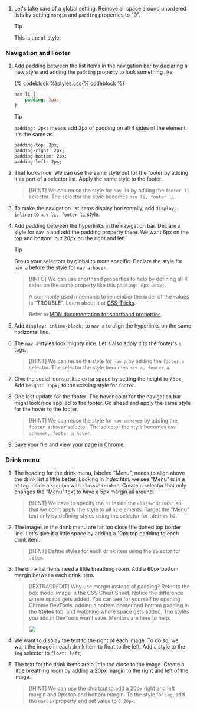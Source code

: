 
1. Let's take care of a global setting. Remove all space around unordered lists by setting `margin` and `padding` properties to "0".

   >[!TIP]
   >This is the `ul` style.

### Navigation and Footer
1. Add padding between the list items in the navigation bar by declaring a new style and adding the `padding` property to look something like
    
    {% codeblock %}styles.css{% codeblock %}
    ```css
    nav li {
        padding: 2px;
    }
    ```

   >[!TIP]
   >`padding: 2px;` means add 2px of padding on all 4 sides of the element. It's the same as 
   >```css
   >padding-top: 2px;
   >padding-right: 2px;
   >padding-bottom: 2px;
   >padding-left: 2px;
   >```

1. That looks nice. We can use the same style but for the footer by adding it as part of a selector list. Apply the same style to the footer.

   >[!HINT]
   >We can reuse the style for `nav li` by adding the `footer li` selector. The selector the style becomes `nav li, footer li`.

1. To make the navigation list items display horizontally, add `display: inline;` to `nav li, footer li` style.

1. Add padding between the hyperlinks in the navigation bar. Declare a style for `nav a` and add the padding property there. We want 6px on the top and bottom, but 20px on the right and left. 

   >[!TIP]
   >Group your selectors by global to more specific. Declare the style for `nav a` before the style for `nav a:hover`.

   >[!INFO]
   >We can use shorthand properties to help by defining all 4 sides on the same property like this `padding: 6px 20px;`.
   >
   >A commonly used mnemonic to remember the order of the values is "**TROUBLE**". Learn about it at [CSS-Tricks](https://css-tricks.com/remember-the-order-of-marginpadding-shorthand-with-trouble/). 
   >
   >Refer to [MDN documentation for shorthand properties](https://developer.mozilla.org/en-US/docs/Web/CSS/Shorthand_properties).

1. Add `display: inline-block;` to `nav a` to align the hyperlinks on the same horizontal line. 

1. The `nav a` styles look mighty nice. Let's also apply it to the footer's `a` tags.

   >[!HINT]
   >We can reuse the style for `nav a` by adding the `footer a` selector. The selector the style becomes `nav a, footer a`.

1. Give the social icons a little extra space by setting the height to 75px. Add `height: 75px;` to the existing style for `footer`.

1. One last update for the footer! The hover color for the navigation bar might look nice applied to the footer. Go ahead and apply the same style for the hover to the footer.

   >[!HINT]
   >We can reuse the style for `nav a:hover` by adding the `footer a:hover` selector. The selector the style becomes `nav a:hover, footer a:hover`.

1. Save your file and view your page in Chrome.

### Drink menu
1. The heading for the drink menu, labeled "Menu", needs to align above the drink list a little better. Looking in _index.html_ we see "Menu" is in a `h2` tag inside a `section` with `class="drinks"`. Create a selector that only changes the "Menu" text to have a 5px margin all around.

   >[!HINT]
   >We have to specify the `h2` inside the `class="drinks"` so that we don't apply the style to all `h2` elements. Target the "Menu" text only by defining styles using the selector for `.drinks h2`.

1. The images in the drink menu are far too close the dotted top border line. Let's give it a little space by adding a 10px top padding to each drink item.

   >[!HINT]
   >Define styles for each drink item using the selector for `.item`.

1. The drink list items need a little breathing room. Add a 60px bottom margin between each drink item.

    >[!EXTRACREDIT]
   >Why use margin instead of padding? Refer to the box model image in the CSS Cheat Sheet. Notice the difference where space gets added. You can see for yourself by opening Chrome DevTools, adding a bottom border and bottom padding in the **Styles** tab, and watching where space gets added. The styles you add in DevTools won't save. Mentors are here to help.  
   >
   >![](./images/padding-vs-margin.png")

1. We want to display the text to the right of each image. To do so, we want the image in each drink item to float to the left. Add a style to the `img` selector to `float: left`;

1. The text for the drink items are a little too close to the image. Create a little breathing room by adding a 20px margin to the right and left of the image.

   >[!HINT]
   >We can use the shortcut to add a 20px right and left margin and 0px top and bottom margin. To the style for `img`, add the `margin` property and set value to `0 20px`.
   
